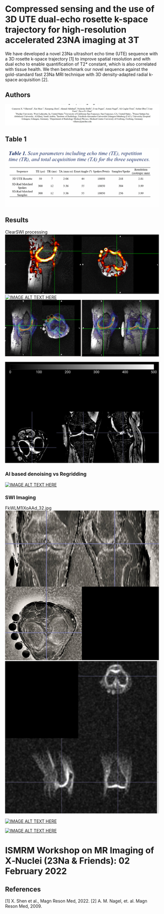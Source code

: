 # Compressed sensing and the use of 3D UTE dual-echo rosette k-space trajectory for high-resolution accelerated 23NA imaging at 3T

We have developed a novel 23Na ultrashort echo time (UTE) sequence with a 3D rosette k-space trajectory [1] to improve spatial resolution and with dual echo to enable quantification of T2* constant, which is also correlated with tissue health. We then benchmark our novel sequence against the gold-standard fast 23Na MRI technique with 3D density-adapted radial k-space acquisition [2].

## Authors

![alt text](https://github.com/uzayemir/23NA-Imaging-3D-UTE-Rosette-/blob/main/authors.png?raw=true)

## Table 1

![alt text](https://github.com/uzayemir/23NA-Imaging-3D-UTE-Rosette-/blob/main/Table1.png?raw=true)

## Results
ClearSWI processing
![alt text](https://github.com/uzayemir/23NA-Imaging-3D-UTE-Rosette-/blob/main/images.png?raw=true)
[![IMAGE ALT TEXT HERE](https://img.youtube.com/vi/T4NGwJ9wQ_I/0.jpg)](https://www.youtube.com/watch?v=T4NGwJ9wQ_I)
![alt text](https://github.com/uzayemir/23NA-Imaging-3D-UTE-Rosette-/blob/main/image2.jpg?raw=true)


![alt text](https://github.com/uzayemir/23NA-Imaging-3D-UTE-Rosette-/blob/main/UTE-MT.png?raw=true)

### AI based denoising vs Regridding

[![IMAGE ALT TEXT HERE](https://img.youtube.com/vi/iPfKV2RqXD4/0.jpg)](https://www.youtube.com/watch?v=iPfKV2RqXD4)


### SWI Imaging 
FkWLM1lXoAAd_32.jpg
![alt text](https://github.com/uzayemir/23NA-Imaging-3D-UTE-Rosette-/blob/main/FkWLM1lXoAAd_32.jpg?raw=true)
![alt text](https://github.com/uzayemir/23NA-Imaging-3D-UTE-Rosette-/blob/main/IMG_4048.jpg?raw=true)

[![IMAGE ALT TEXT HERE](https://img.youtube.com/vi/Z3kach8gSqQ/0.jpg)](https://www.youtube.com/watch?v=Z3kach8gSqQ)


[![IMAGE ALT TEXT HERE](https://img.youtube.com/vi/dsP0y1L1Ieo/0.jpg)](https://www.youtube.com/watch?v=dsP0y1L1Ieo)



# ISMRM Workshop on MR Imaging of X‐Nuclei (23Na & Friends): 02 February 2022
## References 
[1] X. Shen et al., Magn Reson Med, 2022. 
[2] A. M. Nagel, et. al. Magn Reson Med, 2009.
